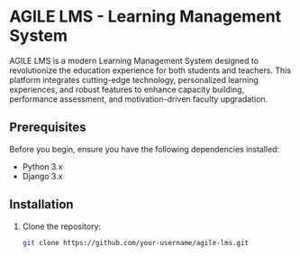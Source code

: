 # AGILE LMS - Learning Management System

AGILE LMS is a modern Learning Management System designed to revolutionize the education experience for both students and teachers. This platform integrates cutting-edge technology, personalized learning experiences, and robust features to enhance capacity building, performance assessment, and motivation-driven faculty upgradation.

## Prerequisites

Before you begin, ensure you have the following dependencies installed:

- Python 3.x
- Django 3.x

## Installation

1. Clone the repository:

   ```bash
   git clone https://github.com/your-username/agile-lms.git 
   ```
